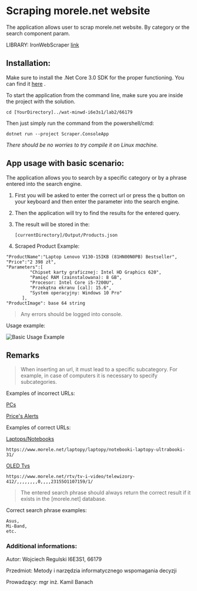 # Scraping morele.net website

The application allows user to scrap morele.net website. By category or the search component param.

LIBRARY: IronWebScraper [link](https://ironsoftware.com/)

## Installation:

Make sure to install the .Net Core 3.0 SDK for the proper functioning.
You can find it [here](https://dotnet.microsoft.com/download/dotnet-core/3.0) .

To start the application from the command line, make sure you are inside the project with the solution. 

```
cd [YourDirectory]../wat-minwd-i6e3s1/lab2/66179
```

Then just simply run the command from the powershell/cmd: 
```
dotnet run --project Scraper.ConsoleApp
```

*There should be no worries to try compile it on Linux machine.*

## App usage with basic scenario:
The application allows you to search by a specific category or by a phrase entered into the search engine.

1. First you will be asked to enter the correct url or press the q button on your keyboard and then enter the parameter into the search engine.
2. Then the application will try to find the results for the entered query.
3. The result will be stored in the:

   `[currentDirectory]/Output/Products.json`

4. Scraped Product Example: 
```
"ProductName":"Laptop Lenovo V130-15IKB (81HN00N0PB) Bestseller",
"Price":"2 398 zł",
"Parameters":[
         "Chipset karty graficznej: Intel HD Graphics 620",
         "Pamięć RAM (zainstalowana): 8 GB",
         "Procesor: Intel Core i5-7200U",
         "Przekątna ekranu [cal]: 15.6",
         "System operacyjny: Windows 10 Pro"
      ],
"ProductImage": base 64 string
```

> Any errors should be logged into console.

Usage example:

![Basic Usage Example](https://i.imgur.com/EGLN1IO.png)

## Remarks
> When inserting an url, it must lead to a specific subcategory. For example, in case of computers it is necessary to specify subcategories.

Examples of incorrect URLs: 

[PCs](https://www.morele.net/komputery/)

[Price's Alerts](https://www.morele.net/alarmcenowy/)

Examples of correct URLs:

[Laptops/Notebooks](https://www.morele.net/laptopy/laptopy/notebooki-laptopy-ultrabooki-31/)
```
https://www.morele.net/laptopy/laptopy/notebooki-laptopy-ultrabooki-31/
```

[OLED Tvs](https://www.morele.net/rtv/tv-i-video/telewizory-412/,,,,,,,,0,,,,23155O1107159/1/)
```
https://www.morele.net/rtv/tv-i-video/telewizory-412/,,,,,,,,0,,,,23155O1107159/1/
```

>The entered search phrase should always return the correct result if it exists in the [morele.net] database.

Correct search phrase examples:
```
Asus,
Mi-Band, 
etc.
```
### Additional informations:
Autor: Wojciech Regulski I6E3S1, 66179

Przedmiot: Metody i narzędzia informatycznego wspomagania decyzji

Prowadzący: mgr inż. Kamil Banach